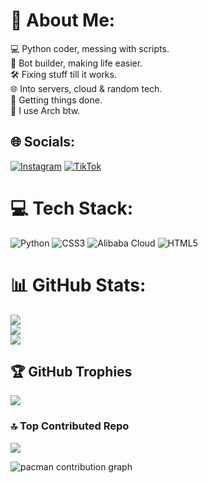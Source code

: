 # 💫 About Me:
💻 Python coder, messing with scripts.<br>🤖 Bot builder, making life easier.<br>🛠️ Fixing stuff till it works.<br>🌐 Into servers, cloud & random tech.<br>🎯 Getting things done.<br>🐧 I use Arch btw.

## 🌐 Socials:
[![Instagram](https://img.shields.io/badge/Instagram-%23E4405F.svg?logo=Instagram&logoColor=white)](https://instagram.com/irohayashiii) [![TikTok](https://img.shields.io/badge/TikTok-%23000000.svg?logo=TikTok&logoColor=white)](https://tiktok.com/@irohayashiii) 

# 💻 Tech Stack:
![Python](https://img.shields.io/badge/python-3670A0?style=flat&logo=python&logoColor=ffdd54) ![CSS3](https://img.shields.io/badge/css3-%231572B6.svg?style=flat&logo=css3&logoColor=white) ![Alibaba Cloud](https://img.shields.io/badge/AlibabaCloud-%23FF6701.svg?style=flat&logo=alibabacloud&logoColor=white) ![HTML5](https://img.shields.io/badge/html5-%23E34F26.svg?style=flat&logo=html5&logoColor=white)

# 📊 GitHub Stats:
![](https://github-readme-stats.vercel.app/api?username=irohayashi&theme=one_dark_pro&hide_border=false&include_all_commits=true&count_private=false)<br/>
![](https://nirzak-streak-stats.vercel.app/?user=irohayashi&theme=one_dark_pro&hide_border=false)<br/>
![](https://github-readme-stats.vercel.app/api/top-langs/?username=irohayashi&theme=one_dark_pro&hide_border=false&include_all_commits=true&count_private=false&layout=compact)

## 🏆 GitHub Trophies
![](https://github-profile-trophy.vercel.app/?username=irohayashi&theme=one_dark_pro&no-frame=true&no-bg=true&margin-w=)

### 🔝 Top Contributed Repo
![](https://github-contributor-stats.vercel.app/api?username=irohayashi&limit=5&theme=one_dark_pro&combine_all_yearly_contributions=true&hide_border=false)

<picture>
  <source media="(prefers-color-scheme: dark)" srcset="https://profile-readme-generator.com/assets/pacman.svg">
  <source media="(prefers-color-scheme: light)" srcset="https://profile-readme-generator.com/assets/pacman.svg">
  <img alt="pacman contribution graph" src="https://profile-readme-generator.com/assets/pacman.svg">
</picture>
